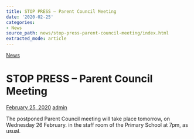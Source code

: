 ```yaml
---
title: STOP PRESS – Parent Council Meeting
date: '2020-02-25'
categories:
- News
source_path: news/stop-press-parent-council-meeting/index.html
extracted_mode: article
---
```

[News](/news/)

# STOP PRESS – Parent Council Meeting

[February 25, 2020](/news/stop-press-parent-council-meeting/) [admin](author/admin/)

The postponed Parent Council meeting will take place tomorrow, on Wednesday 26 February. in the staff room of the Primary School at 7pm, as usual.
